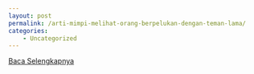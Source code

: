 ```yaml
---
layout: post
permalink: /arti-mimpi-melihat-orang-berpelukan-dengan-teman-lama/
categories:
    - Uncategorized
---
```


[Baca Selengkapnya](/04)